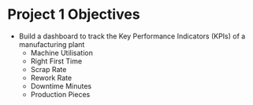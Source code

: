 # Project 1 Objectives
- Build a dashboard to track the Key Performance Indicators (KPIs) of a manufacturing plant
  - Machine Utilisation
  - Right First Time
  - Scrap Rate
  - Rework Rate
  - Downtime Minutes
  - Production Pieces
